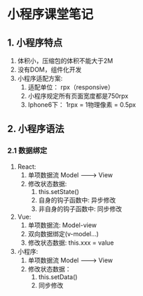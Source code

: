 # 小程序课堂笔记

## 1. 小程序特点

1. 体积小，压缩包的体积不能大于2M
2. 没有DOM，组件化开发
3. 小程序适配方案:
   1. 适配单位： rpx（responsive）
   2. 小程序规定所有页面宽度都是750rpx
   3. Iphone6下： 1rpx = 1物理像素 = 0.5px

## 2. 小程序语法

### 2.1 数据绑定

1. React: 
   1. 单项数据流 Model ---> View
   2. 修改状态数据: 
      1. this.setState()
      2. 自身的钩子函数中: 异步修改
      3. 非自身的钩子函数中: 同步修改
2. Vue: 
   1. 单项数据流: Model-view
   2. 双向数据绑定(v-model...)
   3. 修改状态数据: this.xxx = value
3. 小程序: 
   1. 单项数据流 Model ---> View
   2. 修改状态数据： 
      1. this.setData()
      2. 同步修改
